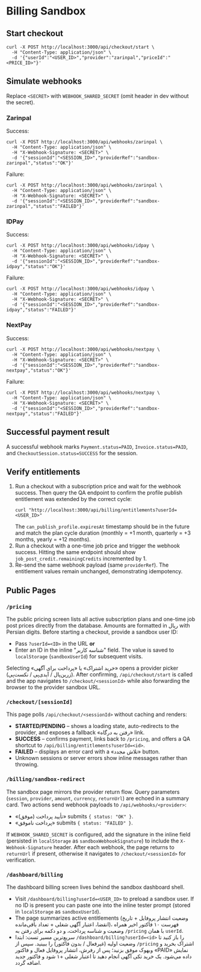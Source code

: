 # Billing Sandbox

## Start checkout
```
curl -X POST http://localhost:3000/api/checkout/start \
  -H "Content-Type: application/json" \
  -d '{"userId":"<USER_ID>","provider":"zarinpal","priceId":"<PRICE_ID>"}'
```

## Simulate webhooks
Replace `<SECRET>` with `WEBHOOK_SHARED_SECRET` (omit header in dev without the secret).

### Zarinpal
Success:
```
curl -X POST http://localhost:3000/api/webhooks/zarinpal \
  -H "Content-Type: application/json" \
  -H "X-Webhook-Signature: <SECRET>" \
  -d '{"sessionId":"<SESSION_ID>","providerRef":"sandbox-zarinpal","status":"OK"}'
```
Failure:
```
curl -X POST http://localhost:3000/api/webhooks/zarinpal \
  -H "Content-Type: application/json" \
  -H "X-Webhook-Signature: <SECRET>" \
  -d '{"sessionId":"<SESSION_ID>","providerRef":"sandbox-zarinpal","status":"FAILED"}'
```

### IDPay
Success:
```
curl -X POST http://localhost:3000/api/webhooks/idpay \
  -H "Content-Type: application/json" \
  -H "X-Webhook-Signature: <SECRET>" \
  -d '{"sessionId":"<SESSION_ID>","providerRef":"sandbox-idpay","status":"OK"}'
```
Failure:
```
curl -X POST http://localhost:3000/api/webhooks/idpay \
  -H "Content-Type: application/json" \
  -H "X-Webhook-Signature: <SECRET>" \
  -d '{"sessionId":"<SESSION_ID>","providerRef":"sandbox-idpay","status":"FAILED"}'
```

### NextPay
Success:
```
curl -X POST http://localhost:3000/api/webhooks/nextpay \
  -H "Content-Type: application/json" \
  -H "X-Webhook-Signature: <SECRET>" \
  -d '{"sessionId":"<SESSION_ID>","providerRef":"sandbox-nextpay","status":"OK"}'
```
Failure:
```
curl -X POST http://localhost:3000/api/webhooks/nextpay \
  -H "Content-Type: application/json" \
  -H "X-Webhook-Signature: <SECRET>" \
  -d '{"sessionId":"<SESSION_ID>","providerRef":"sandbox-nextpay","status":"FAILED"}'
```

## Successful payment result
A successful webhook marks `Payment.status=PAID`, `Invoice.status=PAID`, and `CheckoutSession.status=SUCCESS` for the session.

## Verify entitlements
1. Run a checkout with a subscription price and wait for the webhook success. Then query the QA endpoint to confirm the profile publish entitlement was extended by the correct cycle:
   ```
   curl "http://localhost:3000/api/billing/entitlements?userId=<USER_ID>"
   ```
   The `can_publish_profile.expiresAt` timestamp should be in the future and match the plan cycle duration (monthly = +1 month, quarterly = +3 months, yearly = +12 months).
2. Run a checkout with a one-time job price and trigger the webhook success. Hitting the same endpoint should show `job_post_credit.remainingCredits` incremented by 1.
3. Re-send the same webhook payload (same `providerRef`). The entitlement values remain unchanged, demonstrating idempotency.

## Public Pages

### `/pricing`

The public pricing screen lists all active subscription plans and one-time job post prices directly from the database. Amounts are formatted in ریال with Persian digits. Before starting a checkout, provide a sandbox user ID:

- Pass `?userId=<ID>` in the URL **or**
- Enter an ID in the inline "شناسه کاربر" field. The value is saved to `localStorage` (`sandboxUserId`) for subsequent visits.

Selecting «خرید اشتراک» یا «پرداخت برای آگهی» opens a provider picker (زرین‌پال / آیدی‌پی / نکست‌پی). After confirming, `/api/checkout/start` is called and the app navigates to `/checkout/<sessionId>` while also forwarding the browser to the provider sandbox URL.

### `/checkout/[sessionId]`

This page polls `/api/checkout/<sessionId>` without caching and renders:

- **STARTED/PENDING** – shows a loading state, auto-redirects to the provider, and exposes a fallback «رفتن به درگاه» link.
- **SUCCESS** – confirms payment, links back to `/pricing`, and offers a QA shortcut to `/api/billing/entitlements?userId=<id>`.
- **FAILED** – displays an error card with a «تلاش مجدد» button.
- Unknown sessions or server errors show inline messages rather than throwing.

### `/billing/sandbox-redirect`

The sandbox page mirrors the provider return flow. Query parameters (`session`, `provider`, `amount`, `currency`, `returnUrl`) are echoed in a summary card. Two actions send webhook payloads to `/api/webhooks/<provider>`:

- «تأیید پرداخت (موفق)» submits `{ status: "OK" }`.
- «پرداخت ناموفق» submits `{ status: "FAILED" }`.

If `WEBHOOK_SHARED_SECRET` is configured, add the signature in the inline field (persisted in `localStorage` as `sandboxWebhookSignature`) to include the `X-Webhook-Signature` header. After each webhook, the page returns to `returnUrl` if present, otherwise it navigates to `/checkout/<sessionId>` for verification.

### `/dashboard/billing`

The dashboard billing screen lives behind the sandbox dashboard shell.

- Visit `/dashboard/billing?userId=<USER_ID>` to preload a sandbox user. If no ID is present you can paste one into the inline tester prompt (stored in `localStorage` as `sandboxUserId`).
- The page summarizes active entitlements (وضعیت انتشار پروفایل + تاریخ انقضا، اعتبار آگهی شغلی + تعداد باقی‌مانده)، فهرست ۱۰ فاکتور اخیر همراه وضعیت و شناسه پرداخت، و دو دکمه برای رفتن به `/pricing` با همان `userId`.
- سریع‌ترین مسیر تست: ابتدا `/dashboard/billing?userId=<id>` را باز کنید تا وضعیت اولیه (غیرفعال / بدون فاکتور) را ببینید. سپس از `/pricing` اشتراک بخرید و وبهوک موفق بزنید؛ پس از رفرش، انتشار پروفایل فعال و فاکتور «PAID» نمایش داده می‌شود. یک خرید تکی آگهی انجام دهید تا اعتبار شغلی +۱ شود و فاکتور جدید اضافه گردد.